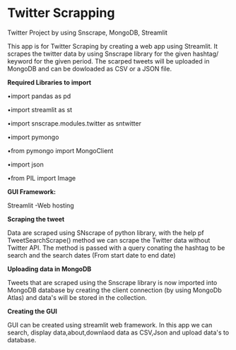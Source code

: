 # Twitter Scrapping

Twitter Project by using Snscrape, MongoDB, Streamlit

This app is  for Twitter Scraping by creating a web app using Streamlit. It scrapes the twitter data by using Snscrape library for the given hashtag/ keyword for the given period. The scarped tweets will be uploaded in MongoDB and can be dowloaded as CSV or a JSON file.


**Required Libraries to import**

•import pandas as pd

•import streamlit as st

•import snscrape.modules.twitter as sntwitter

•import pymongo

•from pymongo import MongoClient

•import json

•from PIL import Image



**GUI Framework:** 

Streamlit -Web hosting
           

**Scraping the tweet**

Data are scraped using SNscrape of python library, with the help pf TweetSearchScrape() method we can scrape the Twitter data without Twitter API. The method is passed with a query conating the hashtag to be search and the search dates (From start date to end date)


**Uploading data in MongoDB**

  Tweets that are scraped using the Snscrape library is now imported into MongoDB database by creating the client connection (by using MongoDb Atlas) and data's will be stored in the collection.
  

**Creating the GUI**

GUI can be created using streamlit web framework. In this app we can search, display data,about,downlaod data as CSV,Json and upload data's to database.


